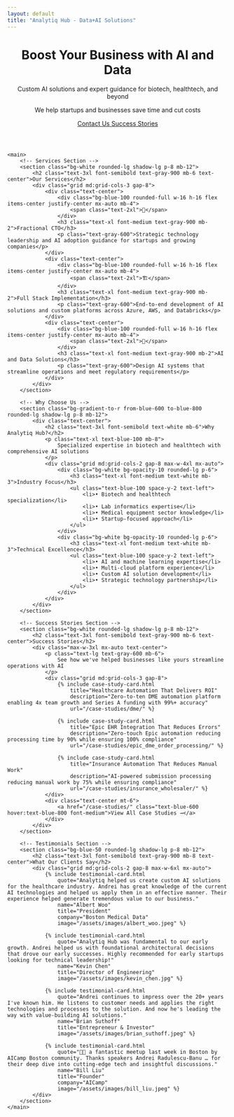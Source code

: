 ```yaml
---
layout: default
title: "Analytiq Hub - Data+AI Solutions"
---
```


<div class="max-w-6xl mx-auto px-4 sm:px-6 md:px-8 py-4 md:py-12">
    <!-- Hero Section -->
    <header class="text-center md:mb-12 mb-8">
        <h1 class="text-4xl md:text-5xl font-bold text-gray-900 mb-6">
            Boost Your Business with AI and Data
        </h1>
        <div class="text-xl md:text-2xl text-gray-600 mb-8">
            <p class="mb-4">Custom AI solutions and expert guidance for biotech, healthtech, and beyond</p>
            <p class="text-lg">We help startups and businesses save time and cut costs</p>
        </div>
        <div class="flex flex-col sm:flex-row gap-4 justify-center items-center">
            <a href="/contact/" class="inline-block bg-blue-600 hover:bg-blue-700 text-white px-8 py-4 rounded-lg font-semibold text-lg transition-colors duration-200">
                Contact Us
            </a>
            <a href="/use-cases/" class="inline-block border-2 border-blue-600 text-blue-600 hover:bg-blue-50 px-8 py-4 rounded-lg font-semibold text-lg transition-colors duration-200">
                Success Stories
            </a>
        </div>
    </header>

    <main>
        <!-- Services Section -->
        <section class="bg-white rounded-lg shadow-lg p-8 mb-12">
            <h2 class="text-3xl font-semibold text-gray-900 mb-6 text-center">Our Services</h2>
            <div class="grid md:grid-cols-3 gap-8">
                <div class="text-center">
                    <div class="bg-blue-100 rounded-full w-16 h-16 flex items-center justify-center mx-auto mb-4">
                        <span class="text-2xl">👔</span>
                    </div>
                    <h3 class="text-xl font-medium text-gray-900 mb-2">Fractional CTO</h3>
                    <p class="text-gray-600">Strategic technology leadership and AI adoption guidance for startups and growing companies</p>
                </div>
                <div class="text-center">
                    <div class="bg-blue-100 rounded-full w-16 h-16 flex items-center justify-center mx-auto mb-4">
                        <span class="text-2xl">🏗️</span>
                    </div>
                    <h3 class="text-xl font-medium text-gray-900 mb-2">Full Stack Implementation</h3>
                    <p class="text-gray-600">End-to-end development of AI solutions and custom platforms across Azure, AWS, and Databricks</p>
                </div>
                <div class="text-center">
                    <div class="bg-blue-100 rounded-full w-16 h-16 flex items-center justify-center mx-auto mb-4">
                        <span class="text-2xl">🧠</span>
                    </div>
                    <h3 class="text-xl font-medium text-gray-900 mb-2">AI and Data Solutions</h3>
                    <p class="text-gray-600">Design AI systems that streamline operations and meet regulatory requirements</p>
                </div>
            </div>
        </section>

        <!-- Why Choose Us -->
        <section class="bg-gradient-to-r from-blue-600 to-blue-800 rounded-lg shadow-lg p-8 mb-12">
            <div class="text-center">
                <h2 class="text-3xl font-semibold text-white mb-6">Why Analytiq Hub?</h2>
                <p class="text-xl text-blue-100 mb-8">
                    Specialized expertise in biotech and healthtech with comprehensive AI solutions
                </p>
                <div class="grid md:grid-cols-2 gap-8 max-w-4xl mx-auto">
                    <div class="bg-white bg-opacity-10 rounded-lg p-6">
                        <h3 class="text-xl font-medium text-white mb-3">Industry Focus</h3>
                        <ul class="text-blue-100 space-y-2 text-left">
                            <li>• Biotech and healthtech specialization</li>
                            <li>• Lab informatics expertise</li>
                            <li>• Medical equipment sector knowledge</li>
                            <li>• Startup-focused approach</li>
                        </ul>
                    </div>
                    <div class="bg-white bg-opacity-10 rounded-lg p-6">
                        <h3 class="text-xl font-medium text-white mb-3">Technical Excellence</h3>
                        <ul class="text-blue-100 space-y-2 text-left">
                            <li>• AI and machine learning expertise</li>
                            <li>• Multi-cloud platform experience</li>
                            <li>• Custom AI solution development</li>
                            <li>• Strategic technology partnership</li>
                        </ul>
                    </div>
                </div>
            </div>
        </section>

        <!-- Success Stories Section -->
        <section class="bg-white rounded-lg shadow-lg p-8 mb-12">
            <h2 class="text-3xl font-semibold text-gray-900 mb-6 text-center">Success Stories</h2>
            <div class="max-w-3xl mx-auto text-center">
                <p class="text-lg text-gray-600 mb-6">
                    See how we've helped businesses like yours streamline operations with AI
                </p>
                <div class="grid md:grid-cols-3 gap-8">
                    {% include case-study-card.html 
                        title="Healthcare Automation That Delivers ROI" 
                        description="Zero-to-ten DME automation platform enabling 4x team growth and Series A funding with 99%+ accuracy" 
                        url="/case-studies/dme/" %}
                    
                    {% include case-study-card.html 
                        title="Epic EHR Integration That Reduces Errors" 
                        description="Zero-touch Epic automation reducing processing time by 90% while ensuring 100% compliance" 
                        url="/case-studies/epic_dme_order_processing/" %}
                    
                    {% include case-study-card.html 
                        title="Insurance Automation That Reduces Manual Work" 
                        description="AI-powered submission processing reducing manual work by 75% while ensuring compliance" 
                        url="/case-studies/insurance_wholesaler/" %}
                </div>
                <div class="text-center mt-6">
                    <a href="/case-studies/" class="text-blue-600 hover:text-blue-800 font-medium">View All Case Studies →</a>
                </div>
            </div>
        </section>

        <!-- Testimonials Section -->
        <section class="bg-blue-50 rounded-lg shadow-lg p-8 mb-12">
            <h2 class="text-3xl font-semibold text-gray-900 mb-8 text-center">What Our Clients Say</h2>
            <div class="grid md:grid-cols-2 gap-8 max-w-6xl mx-auto">
                {% include testimonial-card.html 
                    quote="Analytiq helped us create custom AI solutions for the healthcare industry. Andrei has great knowledge of the current AI technologies and helped us apply them in an effective manner. Their experience helped generate tremendous value to our business."
                    name="Albert Woo"
                    title="President"
                    company="Boston Medical Data"
                    image="/assets/images/albert_woo.jpeg" %}
                
                {% include testimonial-card.html 
                    quote="Analytiq Hub was fundamental to our early growth. Andrei helped us with foundational architectural decisions that drove our early successes. Highly recommended for early startups looking for technical leadership!"
                    name="Kevin Chen"
                    title="Director of Engineering"
                    image="/assets/images/kevin_chen.jpg" %}
                
                {% include testimonial-card.html 
                    quote="Andrei continues to impress over the 20+ years I've known him. He listens to customer needs and applies the right technologies and processes to the solution. And now he's leading the way with value-building AI solutions."
                    name="Brian Suthoff"
                    title="Entrepreneur & Investor"
                    image="/assets/images/brian_suthoff.jpeg" %}
                
                {% include testimonial-card.html 
                    quote="🎉🎉 a fantastic meetup last week in Boston by AICamp Boston community. Thanks speakers Andrei Radulescu-Banu … for their deep dive into cutting-edge tech and insightful discussions."
                    name="Bill Liu"
                    title="Founder"
                    company="AICamp"
                    image="/assets/images/bill_liu.jpeg" %}
            </div>
        </section>
    </main>
</div>